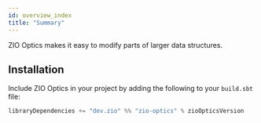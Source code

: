```yaml
---
id: overview_index
title: "Summary"
---
```


ZIO Optics makes it easy to modify parts of larger data structures.

## Installation

Include ZIO Optics in your project by adding the following to your `build.sbt` file:

```scala
libraryDependencies += "dev.zio" %% "zio-optics" % zioOpticsVersion
```
